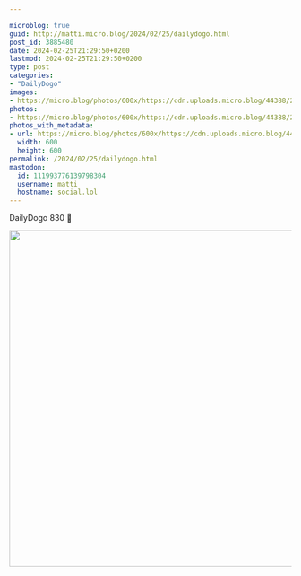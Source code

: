 ```yaml
---

microblog: true
guid: http://matti.micro.blog/2024/02/25/dailydogo.html
post_id: 3885480
date: 2024-02-25T21:29:50+0200
lastmod: 2024-02-25T21:29:50+0200
type: post
categories:
- "DailyDogo"
images:
- https://micro.blog/photos/600x/https://cdn.uploads.micro.blog/44388/2024/22e212aac8134802aa55d5287ae7d3da.jpg
photos:
- https://micro.blog/photos/600x/https://cdn.uploads.micro.blog/44388/2024/22e212aac8134802aa55d5287ae7d3da.jpg
photos_with_metadata:
- url: https://micro.blog/photos/600x/https://cdn.uploads.micro.blog/44388/2024/22e212aac8134802aa55d5287ae7d3da.jpg
  width: 600
  height: 600
permalink: /2024/02/25/dailydogo.html
mastodon:
  id: 111993776139798304
  username: matti
  hostname: social.lol
---
```

DailyDogo 830 🐶

<img src="https://micro.blog/photos/600x/https://blog.martin-haehnel.de/uploads/2024/22e212aac8134802aa55d5287ae7d3da.jpg" width="600" height="600" alt="" />
